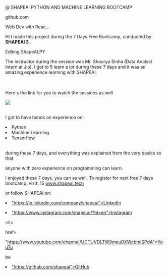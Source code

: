 
@ SHAPEAI PYTHON AND MACHINE LEARNING BOOTCAMP

github.com

Web Dev with Reac...

Hi I made this project during the 7 Days Free Bootcamp, conducted by <b> SHAPEAI 3 </b>.

Editing ShapeALPY

The instructor during the session was Mr. Shaurya Sinha (Data Analyst Intern at Jio). I got to 5 learn a lot during these 7 days and it was an amazing experience learning with SHAPEAI.

<br><br>Here's the link for you to watch the sessions as well<br>

<a href="https://www.youtube.com/playlist?list=PL7z18TDRnbu NEA-59W7WwgCWEBLE0D6h"> <img src="https://github.com/ShapeAI/PYTHON-AND-DATA ANALYTICS/blob/main/YOUTUBE 20THUMBNAIL-5.png"> </a>

<br>I got to have hands on experience on:

<li>Python

<li>Machine Learning

<li>Tensorflow

<br>during these 7 days, and everything was explained from the very basics so that

anyone with zero experience on programming can learn.

I enjoyed these 7 days, you can as well. To register for next free 7 days bootcamp, visit: 15 <a href="https://www.shapeal.tech"> www.shapeal.tech</a>

or follow SHAPEAI on:

<li><a href=

"https://in.linkedin.com/company/shapeai">LinkedIn</a>

<li><a href=

"https://www.instagram.com/shape.ai/?hl=en">Instagram</a>

<li<

href=

"https://www.youtube.com/channel/UCTUVDLTW9meuDXWcbmISPdA">YouTu

be</a>

<li><a href=

"https://github.com/shapeai">GitHub</a>

